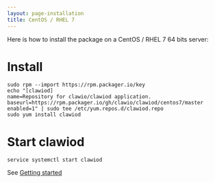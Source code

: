 ```yaml
---
layout: page-installation
title: CentOS / RHEL 7
---
```


Here is how to install the package on a CentOS / RHEL 7 64 bits server:

# Install

<div class="marked"><pre><code><span class="hljs-built_in">sudo</span> rpm --import https://rpm.packager.io/key
<span class="hljs-built_in">echo</span> <span class="hljs-string">"[clawiod]
name=Repository for clawio/clawiod application.
baseurl=https://rpm.packager.io/gh/clawio/clawiod/centos7/master
enabled=1"</span> | <span class="hljs-built_in">sudo</span> tee /etc/yum.repos.d/clawiod.repo
<span class="hljs-built_in">sudo</span> yum install clawiod
</code></pre></div>

# Start clawiod

`service systemctl start clawiod`

See [Getting started](/documentation/getting_started)